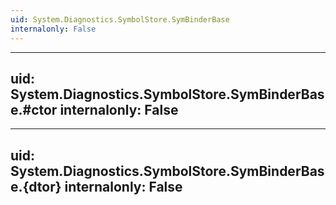```yaml
---
uid: System.Diagnostics.SymbolStore.SymBinderBase
internalonly: False
---
```


---
uid: System.Diagnostics.SymbolStore.SymBinderBase.#ctor
internalonly: False
---

---
uid: System.Diagnostics.SymbolStore.SymBinderBase.{dtor}
internalonly: False
---
